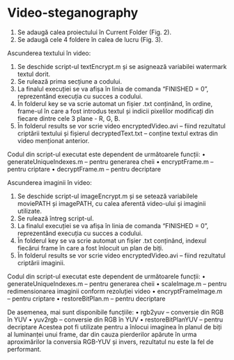 # Video-steganography
1.	Se adaugă calea proiectului în Current Folder (Fig. 2).
2.	Se adaugă cele 4 foldere în calea de lucru (Fig. 3). 

Ascunderea textului în video:
1.	Se deschide script-ul textEncrypt.m și se asignează variabilei watermark textul dorit.
2.	Se rulează prima secțiune a codului.
3.	La finalul execuției se va afișa în linia de comanda “FINISHED = 0”, reprezentând execuția cu succes a codului.
4.	În folderul key se va scrie automat un fișier .txt conținând, în ordine, frame-ul în care a fost introdus textul și indicii pixelilor modificați din fiecare dintre cele 3 plane - R, G, B.
5.	În folderul results se vor scrie video encryptedVideo.avi – fiind rezultatul criptării textului și fișierul decryptedText.txt – conține textul extras din video menționat anterior.

Codul din script-ul executat este dependent de următoarele funcții:
•	generateUniqueIndexes.m – pentru generarea cheii
•	encryptFrame.m – pentru criptare
•	decryptFrame.m – pentru decriptare


Ascunderea imaginii în video:
1.	Se deschide script-ul imageEncrypt.m și se setează variabilele moviePATH și imagePATH, cu calea aferentă video-ului și imaginii utilizate.
2.	Se rulează întreg script-ul.
3.	La finalul execuției se va afișa în linia de comanda “FINISHED = 0”, reprezentând execuția cu succes a codului.
4.	În folderul key se va scrie automat un fișier .txt conținând, indexul fiecărui frame în care a fost înlocuit un plan de biți.
5.	În folderul results se vor scrie video encryptedVideo.avi – fiind rezultatul criptării imaginii.

Codul din script-ul executat este dependent de următoarele funcții:
•	generateUniqueIndexes.m – pentru generarea cheii
•	scaleImage.m – pentru redimensionarea imaginii conform rezoluției video
•	encryptFrameImage.m – pentru criptare
•	restoreBitPlan.m – pentru decriptare


De asemenea, mai sunt disponibile funcțiile:
•	rgb2yuv – conversie din RGB în YUV
•	yuv2rgb – conversie din RGB în YUV
•	restoreBitPlanYUV –  pentru decriptare
Acestea pot fi utilizate pentru a înlocui imaginea în planul de biți al luminanței unui frame, dar din cauza pierderilor apărute în urma aproximărilor la conversia RGB-YUV și invers, rezultatul nu este la fel de performant.
